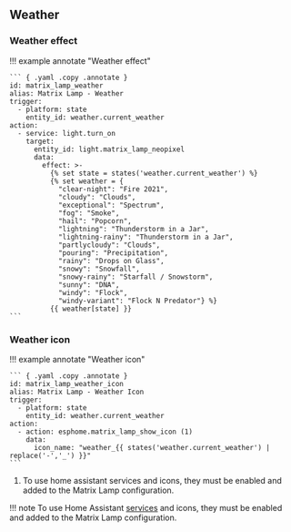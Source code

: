## Weather 

### Weather effect

!!! example annotate "Weather effect"

    ``` { .yaml .copy .annotate }
    id: matrix_lamp_weather
    alias: Matrix Lamp - Weather
    trigger:
      - platform: state
        entity_id: weather.current_weather
    action:
      - service: light.turn_on
        target:
          entity_id: light.matrix_lamp_neopixel
          data:
            effect: >-
              {% set state = states('weather.current_weather') %}
              {% set weather = {
                "clear-night": "Fire 2021",
                "cloudy": "Clouds",
                "exceptional": "Spectrum",
                "fog": "Smoke",
                "hail": "Popcorn",
                "lightning": "Thunderstorm in a Jar",
                "lightning-rainy": "Thunderstorm in a Jar",
                "partlycloudy": "Clouds",
                "pouring": "Precipitation",
                "rainy": "Drops on Glass",
                "snowy": "Snowfall",
                "snowy-rainy": "Starfall / Snowstorm",
                "sunny": "DNA",
                "windy": "Flock",
                "windy-variant": "Flock N Predator"} %}
              {{ weather[state] }}
    ```

### Weather icon

!!! example annotate "Weather icon"

    ``` { .yaml .copy .annotate }
    id: matrix_lamp_weather_icon
    alias: Matrix Lamp - Weather Icon
    trigger:
      - platform: state
        entity_id: weather.current_weather
    action:
      - action: esphome.matrix_lamp_show_icon (1)
        data:
          icon_name: "weather_{{ states('weather.current_weather') | replace('-','_') }}"
    ```
1. To use home assistant services and icons, they must be enabled and added to the Matrix Lamp configuration.

!!! note
    To use Home Assistant [services](matrix-lamp-component.md#custom-services) and icons, they must be enabled and added to the Matrix Lamp configuration.
